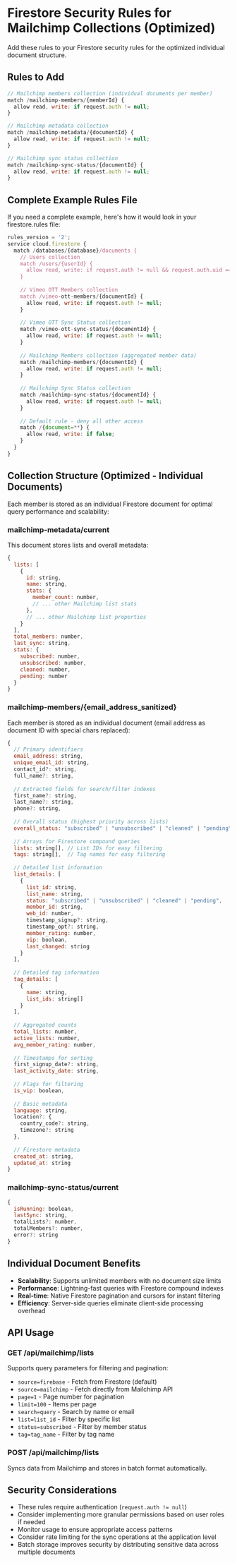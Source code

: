 # Firestore Security Rules for Mailchimp Collections (Optimized)

Add these rules to your Firestore security rules for the optimized individual document structure.

## Rules to Add

```javascript
// Mailchimp members collection (individual documents per member)
match /mailchimp-members/{memberId} {
  allow read, write: if request.auth != null;
}

// Mailchimp metadata collection
match /mailchimp-metadata/{documentId} {
  allow read, write: if request.auth != null;
}

// Mailchimp sync status collection  
match /mailchimp-sync-status/{documentId} {
  allow read, write: if request.auth != null;
}
```

## Complete Example Rules File

If you need a complete example, here's how it would look in your firestore.rules file:

```javascript
rules_version = '2';
service cloud.firestore {
  match /databases/{database}/documents {
    // Users collection
    match /users/{userId} {
      allow read, write: if request.auth != null && request.auth.uid == userId;
    }
    
    // Vimeo OTT Members collection
    match /vimeo-ott-members/{documentId} {
      allow read, write: if request.auth != null;
    }
    
    // Vimeo OTT Sync Status collection  
    match /vimeo-ott-sync-status/{documentId} {
      allow read, write: if request.auth != null;
    }
    
    // Mailchimp Members collection (aggregated member data)
    match /mailchimp-members/{documentId} {
      allow read, write: if request.auth != null;
    }
    
    // Mailchimp Sync Status collection
    match /mailchimp-sync-status/{documentId} {
      allow read, write: if request.auth != null;
    }
    
    // Default rule - deny all other access
    match /{document=**} {
      allow read, write: if false;
    }
  }
}
```

## Collection Structure (Optimized - Individual Documents)

Each member is stored as an individual Firestore document for optimal query performance and scalability:

### mailchimp-metadata/current
This document stores lists and overall metadata:

```javascript
{
  lists: [
    {
      id: string,
      name: string,
      stats: {
        member_count: number,
        // ... other Mailchimp list stats
      },
      // ... other Mailchimp list properties
    }
  ],
  total_members: number,
  last_sync: string,
  stats: {
    subscribed: number,
    unsubscribed: number,
    cleaned: number,
    pending: number
  }
}
```

### mailchimp-members/{email_address_sanitized}
Each member is stored as an individual document (email address as document ID with special chars replaced):

```javascript
{
  // Primary identifiers
  email_address: string,
  unique_email_id: string,
  contact_id?: string,
  full_name?: string,
  
  // Extracted fields for search/filter indexes
  first_name?: string,
  last_name?: string,
  phone?: string,
  
  // Overall status (highest priority across lists)
  overall_status: "subscribed" | "unsubscribed" | "cleaned" | "pending" | "mixed",
  
  // Arrays for Firestore compound queries
  lists: string[], // List IDs for easy filtering
  tags: string[],  // Tag names for easy filtering
  
  // Detailed list information
  list_details: [
    {
      list_id: string,
      list_name: string,
      status: "subscribed" | "unsubscribed" | "cleaned" | "pending",
      member_id: string,
      web_id: number,
      timestamp_signup?: string,
      timestamp_opt?: string,
      member_rating: number,
      vip: boolean,
      last_changed: string
    }
  ],
  
  // Detailed tag information
  tag_details: [
    {
      name: string,
      list_ids: string[]
    }
  ],
  
  // Aggregated counts
  total_lists: number,
  active_lists: number,
  avg_member_rating: number,
  
  // Timestamps for sorting
  first_signup_date?: string,
  last_activity_date: string,
  
  // Flags for filtering
  is_vip: boolean,
  
  // Basic metadata
  language: string,
  location?: {
    country_code?: string,
    timezone?: string
  },
  
  // Firestore metadata
  created_at: string,
  updated_at: string
}
```

### mailchimp-sync-status/current
```javascript
{
  isRunning: boolean,
  lastSync: string,
  totalLists?: number,
  totalMembers?: number,
  error?: string
}
```

## Individual Document Benefits

- **Scalability**: Supports unlimited members with no document size limits
- **Performance**: Lightning-fast queries with Firestore compound indexes  
- **Real-time**: Native Firestore pagination and cursors for instant filtering
- **Efficiency**: Server-side queries eliminate client-side processing overhead

## API Usage

### GET /api/mailchimp/lists
Supports query parameters for filtering and pagination:
- `source=firebase` - Fetch from Firestore (default)
- `source=mailchimp` - Fetch directly from Mailchimp API
- `page=1` - Page number for pagination
- `limit=100` - Items per page
- `search=query` - Search by name or email
- `list=list_id` - Filter by specific list
- `status=subscribed` - Filter by member status
- `tag=tag_name` - Filter by tag name

### POST /api/mailchimp/lists
Syncs data from Mailchimp and stores in batch format automatically.

## Security Considerations

- These rules require authentication (`request.auth != null`)
- Consider implementing more granular permissions based on user roles if needed
- Monitor usage to ensure appropriate access patterns
- Consider rate limiting for the sync operations at the application level
- Batch storage improves security by distributing sensitive data across multiple documents